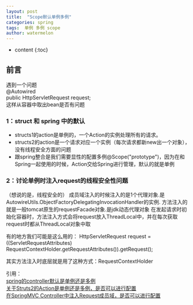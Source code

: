 ```yaml
---
layout: post
title:  "Scope默认单例多例"
categories: spring
tags:  单例 多例 scope
author: watermelon
---
```

* content
{:toc}

## 前言
遇到一个问题   
@Autowired  
public HttpServletRequest request;  
这样从容器中取出bean是否有问题





### 1：struct 和 spring 中的默认
* structs1的action是单例的，一个Action的实例处理所有的请求。
* structs2的action是一个请求对应一个实例（每次请求都新new出一个对象），没有线程安全方面的问题
* 跟spring整合是我们需要显性的配置多例@Scope("prototype")，因为在和Spring一起使用的时候，Action交给Spring进行管理，默认的就是单例


### 2：讨论单例时注入request的线程安全性问题
（想说的是，线程安全的）
成员域注入的时候注入的是1个代理对象.是 AutowireUtils.ObjectFactoryDelegatingInvocationHandler的实例.
方法注入的就是一般tomcat原生的requestFacade对象.是jdk动态代理对象
在发起请求时初始化容器时，方法注入方式会将request放入ThreadLocal中，并在每次获取request时都从ThreadLocal对象中取

有的地方我们可能是这么用的：
HttpServletRequest request = ((ServletRequestAttributes) RequestContextHolder.getRequestAttributes()).getRequest();

其实方法注入时底层就是用了这种方式：RequestContextHolder


引用：  
[spring的controller默认是单例还是多例](https://www.cnblogs.com/zxf330301/articles/6105127.html)  
[关于Struts2的Action是单例还是多例，是否可以进行配置](https://blog.csdn.net/u012545207/article/details/68941483)  
[在SpringMVC Controller中注入Request成员域，是否可以进行配置](https://www.cnblogs.com/abcwt112/p/7777258.html)  
